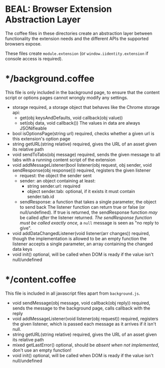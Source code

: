 # BEAL: Browser Extension Abstraction Layer

The coffee files in these directories create an abstraction layer between functionality
the extension needs and the different APIs the supported browsers expose.

These files create `module.extension` (or `window.iidentity.extension` if console
access is required).

# */background.coffee

This file is only included in the background page, to ensure that the content script
or options pages cannot wrongly modify any settings.

- storage
    required, a storage object that behaves like the Chrome storage api:
    - get(obj keysAndDefaults, void callback(obj value))
    - set(obj data, void callback())
    The values in data are always JSONifieable
- bool isOptionsPage(string url)
    required, checks whether a given url is this extension's option page
- string getURL(string relative)
    required, gives the URL of an asset given its relative path
- void sendToTabs(obj message)
    required, sends the given message to all tabs with a running content script
    of the extension
- void addMessageListener(bool listener(obj request, obj sender, void sendResponse(obj response)))
    required, registers the given listener
    - request: the object the sender sent
    - sender: an object containing at least:
        - string sender.url: required
        - object sender.tab: optional, if it exists it must contain sender.tab.id
    - sendResponse: a function that takes a single parameter, the object to send back
    The listener function can return true or false (or null/undefined). If true is
    returned, the sendResponse function _may_ be called _after_ the listener returned.
    _The sendResponse function must be called exactly once,_ a `null` message is seen
    as "no reply to give".
- void addDataChangedListener(void listener(arr changes))
    required, though the implementation is allowed to be an empty function
    the listener accepts a single parameter, an array containing the changed data keys
- void init()
    optional, will be called when DOM is ready if the value isn't null/undefined

# */content.coffee

This file is included in all javascript files apart from `background.js`.

- void sendMessage(obj message, void callback(obj reply))
    required, sends the message to the background page, calls callback with
    the reply
- void addMessageListener(void listener(obj request))
    required, registers the given listener, which is passed each message as it arrives
    if it isn't null.
- string getURL(string relative)
    required, gives the URL of an asset given its relative path
- mixed getLastError()
    optional, should be _absent when not implemented_, don't use an empty function!
- void init()
    optional, will be called when DOM is ready if the value isn't null/undefined
